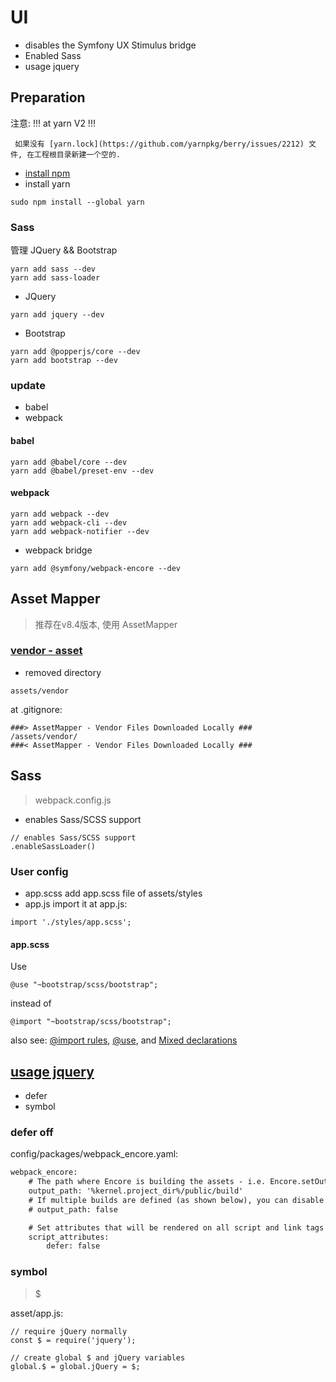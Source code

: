 UI
====
- disables the Symfony UX Stimulus bridge
- Enabled Sass
- usage jquery

## Preparation
注意:  !!! at yarn V2 !!!
```
 如果没有 [yarn.lock](https://github.com/yarnpkg/berry/issues/2212) 文件, 在工程根目录新建一个空的.
```

- [install npm](https://tdtc-hrb.github.io/csdn/post/nodejs-ubuntu/)
- install yarn
```
sudo npm install --global yarn
```

### Sass
管理 JQuery && Bootstrap
```
yarn add sass --dev
yarn add sass-loader
```

- JQuery
```
yarn add jquery --dev
```
- Bootstrap
```
yarn add @popperjs/core --dev
yarn add bootstrap --dev
```

### update
- babel
- webpack

#### babel
```
yarn add @babel/core --dev
yarn add @babel/preset-env --dev
```
#### webpack
```
yarn add webpack --dev
yarn add webpack-cli --dev
yarn add webpack-notifier --dev
```
- webpack bridge
```
yarn add @symfony/webpack-encore --dev
```


## Asset Mapper
> 推荐在v8.4版本, 使用 AssetMapper
### [vendor - asset](https://symfony.com/blog/new-in-symfony-6-4-assetmapper-improvements#vendor-files-downloaded-locally)
- removed directory
```
assets/vendor
```
at .gitignore:
```
###> AssetMapper - Vendor Files Downloaded Locally ###
/assets/vendor/
###< AssetMapper - Vendor Files Downloaded Locally ###
```


## Sass
> webpack.config.js

- enables Sass/SCSS support
```
// enables Sass/SCSS support
.enableSassLoader()
```

### User config
- app.scss
add app.scss file of assets/styles
- app.js
import it at app.js:
```
import './styles/app.scss';
```

#### app.scss
Use
```
@use "~bootstrap/scss/bootstrap";
```
instead of
```
@import "~bootstrap/scss/bootstrap";
```

also see: [@import rules](https://sass-lang.com/documentation/breaking-changes/import/), 
[@use](https://sass-lang.com/documentation/at-rules/use/), 
and [Mixed declarations](https://github.com/twbs/bootstrap/issues/40621)


## [usage jquery](https://symfony.com/doc/current/frontend/encore/legacy-applications.html#accessing-jquery-from-outside-of-webpack-javascript-files)
- defer
- symbol

### defer off
config/packages/webpack_encore.yaml:
```xml
webpack_encore:
    # The path where Encore is building the assets - i.e. Encore.setOutputPath()
    output_path: '%kernel.project_dir%/public/build'
    # If multiple builds are defined (as shown below), you can disable the default build:
    # output_path: false

    # Set attributes that will be rendered on all script and link tags
    script_attributes:
        defer: false
```
### symbol
> $

asset/app.js:
```
// require jQuery normally
const $ = require('jquery');

// create global $ and jQuery variables
global.$ = global.jQuery = $;
```
